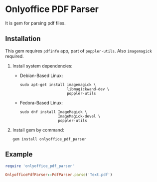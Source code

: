 # Onlyoffice PDF Parser

It is gem for parsing pdf files.

## Installation

This gem requires `pdfinfo` app, part of `poppler-utils`.
Also `imagemagick` required.

1. Install system dependencies:

   * Debian-Based Linux:

       ```shell script
       sudo apt-get install imagemagick \
                            libmagickwand-dev \
                            poppler-utils
       ```

   * Fedora-Based Linux:

       ```shell script
       sudo dnf install ImageMagick \
                        ImageMagick-devel \
                        poppler-utils
       ```

2. Install gem by command:

    ```shell script
    gem install onlyoffice_pdf_parser
    ```

## Example

```ruby
require 'onlyoffice_pdf_parser'

OnlyofficePdfParser::PdfParser.parse('Text.pdf')

```

